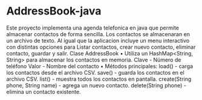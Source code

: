 # AddressBook-java
Este proyecto implementa una agenda telefonica en java que permite almacenar contactos de forma sencilla. Los contactos se almacenaran en un archivo de texto. Al igual que la aplicacion incluye un menu interactivo con distintas opciones para Listar contactos, crear nuevo contacto, eliminar contacto, guardar y salir.
Clase AddressBook
•	Utiliza un HashMap<String, String> para almacenar los contactos en memoria.
	Clave - Número de teléfono
	Valor - Nombre del contacto
•	Métodos principales:
 load() - carga los contactos desde el archivo CSV.
 save() - guarda los contactos en el archivo CSV.
 list() - muestra todos los contactos en pantalla.
 create(String phone, String name) - agrega un nuevo contacto.
 delete(String phone) - elimina un contacto existente.

